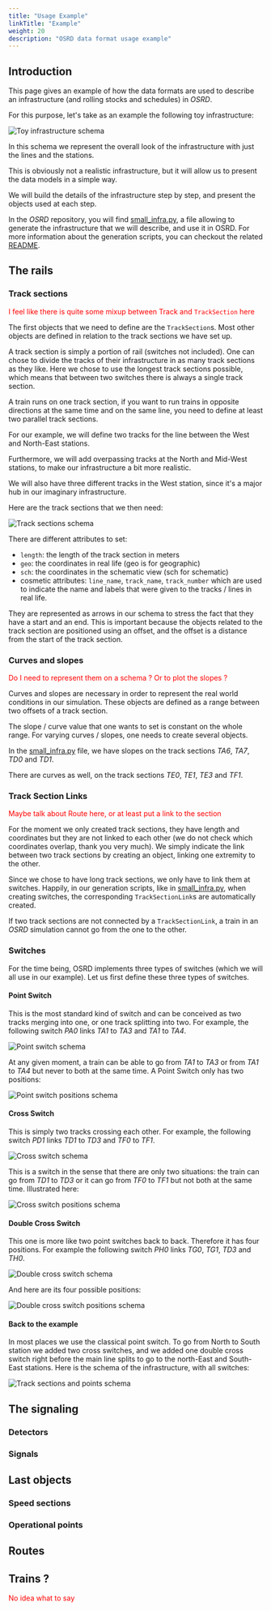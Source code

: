 ```yaml
---
title: "Usage Example"
linkTitle: "Example"
weight: 20
description: "OSRD data format usage example"
---
```


## Introduction

This page gives an example of how the data formats are used to describe an infrastructure (and rolling stocks and schedules) in *OSRD*.

For this purpose, let's take as an example the following toy infrastructure:

![Toy infrastructure schema](../svg_schemas/small_infra_schema.en.svg)

In this schema we represent the overall look of the infrastructure with just the lines and the stations.

This is obviously not a realistic infrastructure, but it will allow us to present the data models in a simple way.

We will build the details of the infrastructure step by step, and present the objects used at each step.

In the *OSRD* repository, you will find [small_infra.py](https://github.com/DGEXSolutions/osrd/blob/dev/core/examples/generated/scripts/small_infra.py), a file allowing to generate the infrastructure that we will describe, and use it in OSRD. For more information about the generation scripts, you can checkout the related [README](https://github.com/DGEXSolutions/osrd/blob/dev/core/examples/generated/README.md).

## The rails

### Track sections

<span style="color: red">I feel like there is quite some mixup between Track and `TrackSection` here</span>

The first objects that we need to define are the `TrackSection`s. Most other objects are defined in relation to the track sections we have set up.

A track section is simply a portion of rail (switches not included). One can chose to divide the tracks of their infrastructure in as many track sections as they like. Here we chose to use the longest track sections possible, which means that between two switches there is always a single track section.

A train runs on one track section, if you want to run trains in opposite directions at the same time and on the same line, you need to define at least two parallel track sections.

For our example, we will define two tracks for the line between the West and North-East stations.

Furthermore, we will add overpassing tracks at the North and Mid-West stations, to make our infrastructure a bit more realistic.

We will also have three different tracks in the West station, since it's a major hub in our imaginary infrastructure.

Here are the track sections that we then need:

![Track sections schema](../svg_schemas/small_infra_rails.en.svg)

There are different attributes to set:

* `length`: the length of the track section in meters
* `geo`: the coordinates in real life (geo is for geographic)
* `sch`: the coordinates in the schematic view (sch for schematic)
* cosmetic attributes: `line_name`, `track_name`, `track_number` which are used to indicate the name and labels that were given to the tracks / lines in real life.

They are represented as arrows in our schema to stress the fact that they have a start and an end. This is important because the objects related to the track section are positioned using an offset, and the offset is a distance from the start of the track section.

### Curves and slopes

<span style="color: red">Do I need to represent them on a schema ? Or to plot the slopes ?</span>

Curves and slopes are necessary in order to represent the real world conditions in our simulation. These objects are defined as a range between two offsets of a track section.

The slope / curve value that one wants to set is constant on the whole range. For varying curves / slopes, one needs to create several objects.

In the [small_infra.py](https://github.com/DGEXSolutions/osrd/blob/dev/core/examples/generated/scripts/small_infra.py) file, we have slopes on the track sections *TA6*, *TA7*, *TD0* and *TD1*.

There are curves as well, on the track sections *TE0*, *TE1*, *TE3* and *TF1*.

### Track Section Links

<span style="color: red"> Maybe talk about Route here, or at least put a link to the section</span>

For the moment we only created track sections, they have length and coordinates but they are not linked to each other (we do not check which coordinates overlap, thank you very much). We simply indicate the link between two track sections by creating an object, linking one extremity to the other.

Since we chose to have long track sections, we only have to link them at switches. Happily, in our generation scripts, like in [small_infra.py](https://github.com/DGEXSolutions/osrd/blob/dev/core/examples/generated/scripts/small_infra.py), when creating switches, the corresponding `TrackSectionLink`s are automatically created.

If two track sections are not connected by a `TrackSectionLink`, a train in an *OSRD* simulation cannot go from the one to the other.

### Switches

For the time being, OSRD implements three types of switches (which we will all use in our example). Let us first define these three types of switches.

#### Point Switch

This is the most standard kind of switch and can be conceived as two tracks merging into one, or one track splitting into two. For example, the following switch *PA0* links *TA1* to *TA3* and *TA1* to *TA4*.

![Point switch schema](../svg_schemas/point_switch.en.svg)

At any given moment, a train can be able to go from *TA1* to *TA3* or from *TA1* to *TA4* but never to both at the same time. A Point Switch only has two positions:

![Point switch positions schema](../svg_schemas/point_switch_positions.en.svg)

#### Cross Switch

This is simply two tracks crossing each other. For example, the following switch *PD1* links *TD1* to *TD3* and *TF0* to *TF1*.

![Cross switch schema](../svg_schemas/cross_switch.en.svg)

This is a switch in the sense that there are only two situations: the train can go from *TD1* to *TD3* or it can go from *TF0* to *TF1* but not both at the same time.
Illustrated here:

![Cross switch positions schema](../svg_schemas/cross_switch_positions.en.svg)

#### Double Cross Switch

This one is more like two point switches back to back. Therefore it has four positions. For example the following switch *PH0* links *TG0*, *TG1*, *TD3* and *TH0*.

![Double cross switch schema](../svg_schemas/double_cross_switch.en.svg)

And here are its four possible positions:

![Double cross switch positions schema](../svg_schemas/double_cross_switch_positions.en.svg)

#### Back to the example

In most places we use the classical point switch. To go from North to South station we added two cross switches, and we added one double cross switch right before the main line splits to go to the north-East and South-East stations. Here is the schema of the infrastructure, with all switches:

![Track sections and points schema](../svg_schemas/small_infra_rails_n_points.en.svg)

## The signaling

### Detectors

### Signals

## Last objects

### Speed sections

### Operational points

## Routes

## Trains ?

<span style="color: red"> No idea what to say</span>

